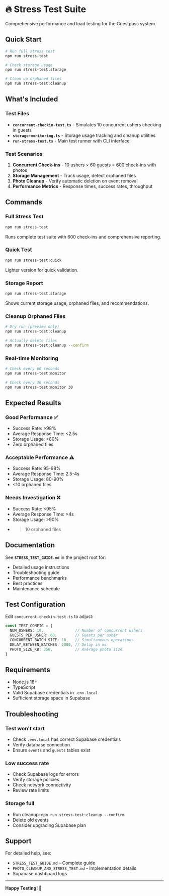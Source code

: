 # 🔥 Stress Test Suite

Comprehensive performance and load testing for the Guestpass system.

## Quick Start

```bash
# Run full stress test
npm run stress-test

# Check storage usage
npm run stress-test:storage

# Clean up orphaned files
npm run stress-test:cleanup
```

## What's Included

### Test Files

- **`concurrent-checkin-test.ts`** - Simulates 10 concurrent ushers checking in guests
- **`storage-monitoring.ts`** - Storage usage tracking and cleanup utilities
- **`run-stress-test.ts`** - Main test runner with CLI interface

### Test Scenarios

1. **Concurrent Check-ins** - 10 ushers × 60 guests = 600 check-ins with photos
2. **Storage Management** - Track usage, detect orphaned files
3. **Photo Cleanup** - Verify automatic deletion on event removal
4. **Performance Metrics** - Response times, success rates, throughput

## Commands

### Full Stress Test
```bash
npm run stress-test
```
Runs complete test suite with 600 check-ins and comprehensive reporting.

### Quick Test
```bash
npm run stress-test:quick
```
Lighter version for quick validation.

### Storage Report
```bash
npm run stress-test:storage
```
Shows current storage usage, orphaned files, and recommendations.

### Cleanup Orphaned Files
```bash
# Dry run (preview only)
npm run stress-test:cleanup

# Actually delete files
npm run stress-test:cleanup --confirm
```

### Real-time Monitoring
```bash
# Check every 60 seconds
npm run stress-test:monitor

# Check every 30 seconds
npm run stress-test:monitor 30
```

## Expected Results

### Good Performance ✅
- Success Rate: >98%
- Average Response Time: <2.5s
- Storage Usage: <80%
- Zero orphaned files

### Acceptable Performance ⚠️
- Success Rate: 95-98%
- Average Response Time: 2.5-4s
- Storage Usage: 80-90%
- <10 orphaned files

### Needs Investigation ❌
- Success Rate: <95%
- Average Response Time: >4s
- Storage Usage: >90%
- >10 orphaned files

## Documentation

See **`STRESS_TEST_GUIDE.md`** in the project root for:
- Detailed usage instructions
- Troubleshooting guide
- Performance benchmarks
- Best practices
- Maintenance schedule

## Test Configuration

Edit `concurrent-checkin-test.ts` to adjust:

```typescript
const TEST_CONFIG = {
  NUM_USHERS: 10,              // Number of concurrent ushers
  GUESTS_PER_USHER: 60,        // Guests per usher
  CONCURRENT_BATCH_SIZE: 10,   // Simultaneous operations
  DELAY_BETWEEN_BATCHES: 2000, // Delay in ms
  PHOTO_SIZE_KB: 350,          // Average photo size
}
```

## Requirements

- Node.js 18+
- TypeScript
- Valid Supabase credentials in `.env.local`
- Sufficient storage space in Supabase

## Troubleshooting

### Test won't start
- Check `.env.local` has correct Supabase credentials
- Verify database connection
- Ensure `events` and `guests` tables exist

### Low success rate
- Check Supabase logs for errors
- Verify storage policies
- Check network connectivity
- Review rate limits

### Storage full
- Run cleanup: `npm run stress-test:cleanup --confirm`
- Delete old events
- Consider upgrading Supabase plan

## Support

For detailed help, see:
- `STRESS_TEST_GUIDE.md` - Complete guide
- `PHOTO_CLEANUP_AND_STRESS_TEST.md` - Implementation details
- Supabase dashboard logs

---

**Happy Testing! 🚀**